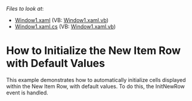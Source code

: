 <!-- default file list -->
*Files to look at*:

* [Window1.xaml](./CS/DXGrid_NewItemRow/Window1.xaml) (VB: [Window1.xaml.vb](./VB/DXGrid_NewItemRow/Window1.xaml.vb))
* [Window1.xaml.cs](./CS/DXGrid_NewItemRow/Window1.xaml.cs) (VB: [Window1.xaml.vb](./VB/DXGrid_NewItemRow/Window1.xaml.vb))
<!-- default file list end -->
# How to Initialize the New Item Row with Default Values


<p>This example demonstrates how to automatically initialize cells displayed within the New Item Row, with default values. To do this, the InitNewRow event is handled.</p>

<br/>


